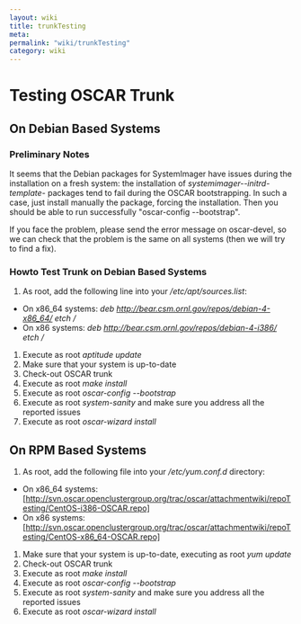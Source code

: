 ```yaml
---
layout: wiki
title: trunkTesting
meta: 
permalink: "wiki/trunkTesting"
category: wiki
---
```

<!-- Name: trunkTesting -->
<!-- Version: 6 -->
<!-- Author: valleegr -->

# Testing OSCAR Trunk

## On Debian Based Systems

### Preliminary Notes
It seems that the Debian packages for SystemImager have issues during the installation on a fresh system: the installation of _systemimager--initrd-template-<arch>_ packages tend to fail during the OSCAR bootstrapping. In such a case, just install manually the package, forcing the installation. Then you should be able to run successfully "oscar-config --bootstrap".

If you face the problem, please send the error message on oscar-devel, so we can check that the problem is the same on all systems (then we will try to find a fix).

### Howto Test Trunk on Debian Based Systems

 1. As root, add the following line into your _/etc/apt/sources.list_:
  * On x86_64 systems: *deb http://bear.csm.ornl.gov/repos/debian-4-x86_64/ etch /*
  * On x86 systems: *deb http://bear.csm.ornl.gov/repos/debian-4-i386/ etch /*
 1. Execute as root *aptitude update*
 1. Make sure that your system is up-to-date
 1. Check-out OSCAR trunk
 1. Execute as root *make install*
 1. Execute as root *oscar-config --bootstrap*
 1. Execute as root *system-sanity* and make sure you address all the reported issues
 1. Execute as root *oscar-wizard install*

## On RPM Based Systems

 1. As root, add the following file into your _/etc/yum.conf.d_ directory: 
  * On x86_64 systems: [http://svn.oscar.openclustergroup.org/trac/oscar/attachmentwiki/repoTesting/CentOS-i386-OSCAR.repo]
  * On x86 systems: [http://svn.oscar.openclustergroup.org/trac/oscar/attachmentwiki/repoTesting/CentOS-x86_64-OSCAR.repo]
 1. Make sure that your system is up-to-date, executing as root *yum update*
 1. Check-out OSCAR trunk
 1. Execute as root *make install*
 1. Execute as root *oscar-config --bootstrap*
 1. Execute as root *system-sanity* and make sure you address all the reported issues
 1. Execute as root *oscar-wizard install*
